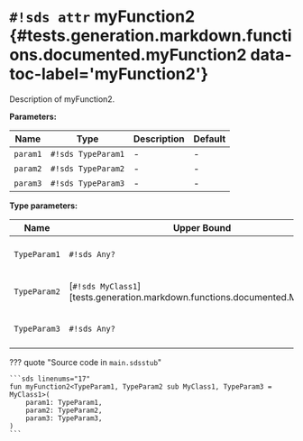 # `#!sds attr` myFunction2 {#tests.generation.markdown.functions.documented.myFunction2 data-toc-label='myFunction2'}

Description of myFunction2.

**Parameters:**

| Name | Type | Description | Default |
|------|------|-------------|---------|
| `param1` | `#!sds TypeParam1` | - | - |
| `param2` | `#!sds TypeParam2` | - | - |
| `param3` | `#!sds TypeParam3` | - | - |

**Type parameters:**

| Name | Upper Bound | Description | Default |
|------|-------------|-------------|---------|
| `TypeParam1` | `#!sds Any?` | Description of TypeParam1. | - |
| `TypeParam2` | [`#!sds MyClass1`][tests.generation.markdown.functions.documented.MyClass1] | Description of TypeParam2. | - |
| `TypeParam3` | `#!sds Any?` | Description of TypeParam3. | [`#!sds MyClass1`][tests.generation.markdown.functions.documented.MyClass1] |

??? quote "Source code in `main.sdsstub`"

    ```sds linenums="17"
    fun myFunction2<TypeParam1, TypeParam2 sub MyClass1, TypeParam3 = MyClass1>(
        param1: TypeParam1,
        param2: TypeParam2,
        param3: TypeParam3,
    )
    ```
